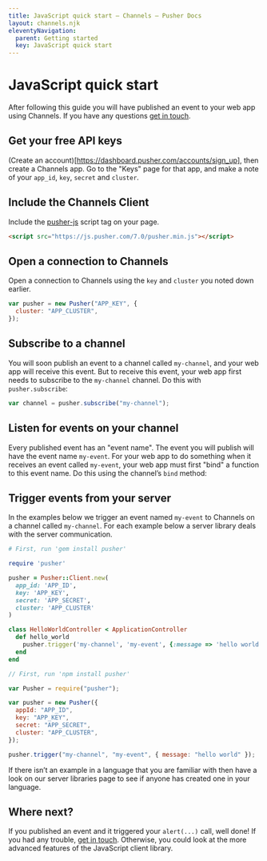 ```yaml
---
title: JavaScript quick start — Channels — Pusher Docs
layout: channels.njk
eleventyNavigation:
  parent: Getting started
  key: JavaScript quick start
---
```


# JavaScript quick start

After following this guide you will have published an event to your web app using Channels. If you have any questions [get in touch](https://pusher.com/support).

## Get your free API keys

(Create an account)[https://dashboard.pusher.com/accounts/sign_up], then create a Channels app. Go to the "Keys" page for that app, and make a note of your `app_id`, `key`, `secret` and `cluster`.

## Include the Channels Client

Include the [pusher-js](https://github.com/pusher/pusher-js) script tag on your page.

```html
<script src="https://js.pusher.com/7.0/pusher.min.js"></script>
```

## Open a connection to Channels

Open a connection to Channels using the `key` and `cluster` you noted down earlier.

```js
var pusher = new Pusher("APP_KEY", {
  cluster: "APP_CLUSTER",
});
```

## Subscribe to a channel

You will soon publish an event to a channel called `my-channel`, and your web app will receive this event. But to receive this event, your web app first needs to subscribe to the `my-channel` channel. Do this with `pusher.subscribe`:

```js
var channel = pusher.subscribe("my-channel");
```

## Listen for events on your channel

Every published event has an "event name". The event you will publish will have the event name `my-event`. For your web app to do something when it receives an event called `my-event`, your web app must first "bind" a function to this event name. Do this using the channel’s `bind` method:

## Trigger events from your server

In the examples below we trigger an event named `my-event` to Channels on a channel called `my-channel`. For each example below a server library deals with the server communication.

```rb
# First, run 'gem install pusher'

require 'pusher'

pusher = Pusher::Client.new(
  app_id: 'APP_ID',
  key: 'APP_KEY',
  secret: 'APP_SECRET',
  cluster: 'APP_CLUSTER'
)

class HelloWorldController < ApplicationController
  def hello_world
    pusher.trigger('my-channel', 'my-event', {:message => 'hello world'})
  end
end
```

```js
// First, run 'npm install pusher'

var Pusher = require("pusher");

var pusher = new Pusher({
  appId: "APP_ID",
  key: "APP_KEY",
  secret: "APP_SECRET",
  cluster: "APP_CLUSTER",
});

pusher.trigger("my-channel", "my-event", { message: "hello world" });
```

If there isn’t an example in a language that you are familiar with then have a look on our server libraries page to see if anyone has created one in your language.

## Where next?

If you published an event and it triggered your `alert(...)` call, well done! If you had any trouble, [get in touch](https://pusher.com/support). Otherwise, you could look at the more advanced features of the JavaScript client library.
